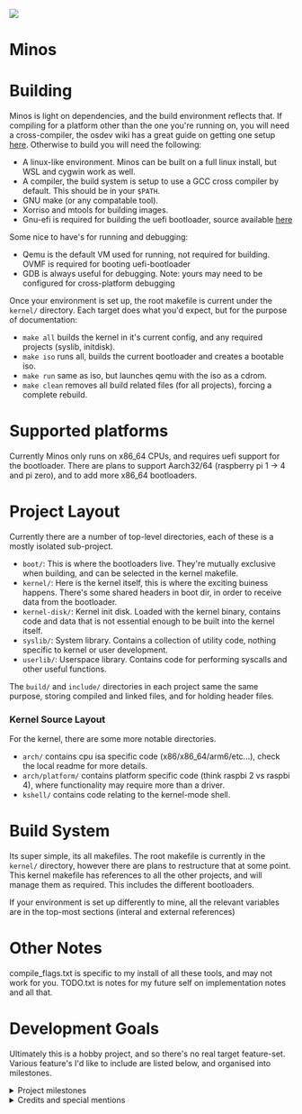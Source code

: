![](https://tokei.rs/b1/github/deanoburrito/minos)

# Minos

# Building
Minos is light on dependencies, and the build environment reflects that.
If compiling for a platform other than the one you're running on, you will need a cross-compiler,
the osdev wiki has a great guide on getting one setup [here](https://wiki.osdev.org/GCC_Cross-Compiler).
Otherwise to build you will need the following:
- A linux-like environment. Minos can be built on a full linux install, but WSL and cygwin work as well.
- A compiler, the build system is setup to use a GCC cross compiler by default. This should be in your `$PATH`.
- GNU make (or any compatable tool).
- Xorriso and mtools for building images.
- Gnu-efi is required for building the uefi bootloader, source available [here](https://sourceforge.net/p/gnu-efi/code/ci/master/tree/)

Some nice to have's for running and debugging:
- Qemu is the default VM used for running, not required for building. OVMF is required for booting uefi-bootloader
- GDB is always useful for debugging. Note: yours may need to be configured for cross-platform debugging

Once your environment is set up, the root makefile is current under the `kernel/` directory. 
Each target does what you'd expect, but for the purpose of documentation:
- `make all` builds the kernel in it's current config, and any required projects (syslib, initdisk).
- `make iso` runs all, builds the current bootloader and creates a bootable iso.
- `make run` same as iso, but launches qemu with the iso as a cdrom.
- `make clean` removes all build related files (for all projects), forcing a complete rebuild.

# Supported platforms
Currently Minos only runs on x86_64 CPUs, and requires uefi support for the bootloader.
There are plans to support Aarch32/64 (raspberry pi 1 -> 4 and pi zero), 
and to add more x86_64 bootloaders.

# Project Layout
Currently there are a number of top-level directories, each of these is a mostly isolated sub-project.
- `boot/`: This is where the bootloaders live. They're mutually exclusive when building, and can be selected in the kernel makefile. 
- `kernel/`: Here is the kernel itself, this is where the exciting buiness happens. There's some shared headers in boot dir, in order to receive data from the bootloader.
- `kernel-disk/`: Kernel init disk. Loaded with the kernel binary, contains code and data that is not essential enough to be built into the kernel itself.
- `syslib/`: System library. Contains a collection of utility code, nothing specific to kernel or user development.
- `userlib/`: Userspace library. Contains code for performing syscalls and other useful functions. 

The `build/` and `include/` directories in each project same the same purpose, storing compiled and linked files, and for holding header files.

### Kernel Source Layout
For the kernel, there are some more notable directories.
- `arch/` contains cpu isa specific code (x86/x86_64/arm6/etc...), check the local readme for more details.
- `arch/platform/` contains platform specific code (think raspbi 2 vs raspbi 4), where functionality may require more than a driver.
- `kshell/` contains code relating to the kernel-mode shell. 

# Build System
Its super simple, its all makefiles. The root makefile is currently in the `kernel/` directory, 
however there are plans to restructure that at some point.
This kernel makefile has references to all the other projects, and will manage them as required.
This includes the different bootloaders.

If your environment is set up differently to mine, all the relevant variables are in the top-most sections (interal and external references)

# Other Notes
compile_flags.txt is specific to my install of all these tools, and may not work for you.
TODO.txt is notes for my future self on implementation notes and all that.

# Development Goals
Ultimately this is a hobby project, and so there's no real target feature-set.
Various feature's I'd like to include are listed below, and organised into milestones.

<details>
    <summary>Project milestones</summary>

### Pre-Milestone 1 features
- [x] Flexible UEFI bootloader
- [x] IDT and GDT implemented
- [x] PS/2 Keyboard driver
- [x] Basic memory manager and heap allocator
- [x] Basic kernel-mode renderer
- [x] String and string builders
- [x] CMOS RTC

### Milestone 1 - Stable kernel
- [x] APIC/IOAPIC drivers
- [x] Basic ACPI support (parsing tables)
- [x] HPET driver - partial
- [x] Initdisk support
- [x] Complete virtual memory manager
- [x] Working kernel scheduler
- [x] FPU and SSE support
- [x] Completed string formatting
- [x] Slab allocator and composite allocators

#### Milestone 1.1 - Kernel improvements
- [x] Interrupts abstraction + API 
- [ ] Timers abstraction + API (template/inheritance based) 
- [ ] Squash current bugs list
- [ ] Sync primatives (semaphore, mutex, spinlock)
- [ ] Fix HPET and APIC bugs specificially.

### Milestone 2 - Userland
- [ ] Placeholder accounts - int based (0 = kernel, 1 = user)
- [ ] Processes/Threads with permissions
- [ ] Basic elf parser/loader
- [ ] IPC and system calls
- [ ] Loadable drivers (kernel/user via process permissions)

#### Milestone 2.1 - Revisting boot protocols
- [ ] Multiboot 1
- [ ] Stivale 2
- [ ] Migrate UEFI bootloader to be fully c++
    
### Milestone 3 - Userland++
- [ ] Process 0 (init) - I'm coming for you, systemd.
- [ ] Multiple accounts
- [ ] Userspace drivers and FUSE fs
- [ ] Virtual (proc) filesystem
    
### Milestone 4 - AML interp
- [ ] ACPI/AML driver (lai is worth looking into)
- This is going to be a big detour, hence its own milestone. 

### Milestone 5 - Driver-mania
- [ ] PCI(e) subsystem
- [ ] AHCI and NVME drivers
- [ ] Ext2 filesystem driver
- [ ] Qemu networking driver
- [ ] Qemu graphics driver
- [ ] FAT filesystem driver

### Beyond That ...
- [ ] Networking stack
- [ ] Expanded template library
- [ ] Multicore booting
- [ ] Multicore scheduling
- [ ] Libc implementation (port mlibc?)

</details>

<details>
    <summary>Credits and special mentions</summary>
    Big thanks to the authors behind the osdev wiki, and the people on the unaffiliated osdev discord.
    Likewise the Intel SDM authors, and especially my local coffee shop. 💌 (haha hope your browser supports unicode)
</details>
